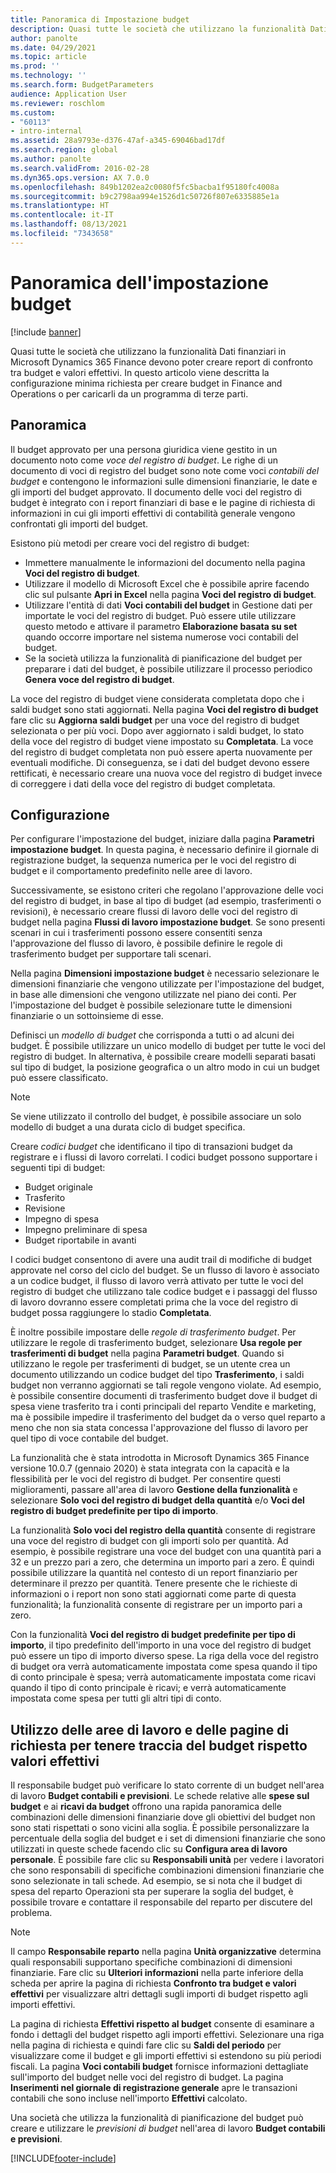 ```yaml
---
title: Panoramica di Impostazione budget
description: Quasi tutte le società che utilizzano la funzionalità Dati finanziari in Microsoft Dynamics 365 Finance devono poter creare report di confronto tra budget e valori effettivi. In questo articolo viene descritta la configurazione minima richiesta per creare budget in Finance and Operations o per caricarli da un programma di terze parti.
author: panolte
ms.date: 04/29/2021
ms.topic: article
ms.prod: ''
ms.technology: ''
ms.search.form: BudgetParameters
audience: Application User
ms.reviewer: roschlom
ms.custom:
- "60113"
- intro-internal
ms.assetid: 28a9793e-d376-47af-a345-69046bad17df
ms.search.region: global
ms.author: panolte
ms.search.validFrom: 2016-02-28
ms.dyn365.ops.version: AX 7.0.0
ms.openlocfilehash: 849b1202ea2c0080f5fc5bacba1f95180fc4008a
ms.sourcegitcommit: b9c2798aa994e1526d1c50726f807e6335885e1a
ms.translationtype: HT
ms.contentlocale: it-IT
ms.lasthandoff: 08/13/2021
ms.locfileid: "7343658"
---
```

# <a name="budgeting-overview"></a>Panoramica dell'impostazione budget 

[!include [banner](../includes/banner.md)]

Quasi tutte le società che utilizzano la funzionalità Dati finanziari in Microsoft Dynamics 365 Finance devono poter creare report di confronto tra budget e valori effettivi. In questo articolo viene descritta la configurazione minima richiesta per creare budget in Finance and Operations o per caricarli da un programma di terze parti.

## <a name="overview"></a>Panoramica

Il budget approvato per una persona giuridica viene gestito in un documento noto come *voce del registro di budget*. Le righe di un documento di voci di registro del budget sono note come voci *contabili del budget* e contengono le informazioni sulle dimensioni finanziarie, le date e gli importi del budget approvato. Il documento delle voci del registro di budget è integrato con i report finanziari di base e le pagine di richiesta di informazioni in cui gli importi effettivi di contabilità generale vengono confrontati gli importi del budget. 

Esistono più metodi per creare voci del registro di budget:

-   Immettere manualmente le informazioni del documento nella pagina **Voci del registro di budget**.
-   Utilizzare il modello di Microsoft Excel che è possibile aprire facendo clic sul pulsante **Apri in Excel** nella pagina **Voci del registro di budget**.
-   Utilizzare l'entità di dati **Voci contabili del budget** in Gestione dati per importate le voci del registro di budget. Può essere utile utilizzare questo metodo e attivare il parametro **Elaborazione basata su set** quando occorre importare nel sistema numerose voci contabili del budget.
-   Se la società utilizza la funzionalità di pianificazione del budget per preparare i dati del budget, è possibile utilizzare il processo periodico **Genera voce del registro di budget**.

La voce del registro di budget viene considerata completata dopo che i saldi budget sono stati aggiornati. Nella pagina **Voci del registro di budget** fare clic su **Aggiorna saldi budget** per una voce del registro di budget selezionata o per più voci. Dopo aver aggiornato i saldi budget, lo stato della voce del registro di budget viene impostato su **Completata**. La voce del registro di budget completata non può essere aperta nuovamente per eventuali modifiche. Di conseguenza, se i dati del budget devono essere rettificati, è necessario creare una nuova voce del registro di budget invece di correggere i dati della voce del registro di budget completata.

## <a name="configuration"></a>Configurazione
Per configurare l'impostazione del budget, iniziare dalla pagina **Parametri impostazione budget**. In questa pagina, è necessario definire il giornale di registrazione budget, la sequenza numerica per le voci del registro di budget e il comportamento predefinito nelle aree di lavoro.

Successivamente, se esistono criteri che regolano l'approvazione delle voci del registro di budget, in base al tipo di budget (ad esempio, trasferimenti o revisioni), è necessario creare flussi di lavoro delle voci del registro di budget nella pagina **Flussi di lavoro impostazione budget**. Se sono presenti scenari in cui i trasferimenti possono essere consentiti senza l'approvazione del flusso di lavoro, è possibile definire le regole di trasferimento budget per supportare tali scenari. 

Nella pagina **Dimensioni impostazione budget** è necessario selezionare le dimensioni finanziarie che vengono utilizzate per l'impostazione del budget, in base alle dimensioni che vengono utilizzate nel piano dei conti. Per l'impostazione del budget è possibile selezionare tutte le dimensioni finanziarie o un sottoinsieme di esse.

Definisci un *modello di budget* che corrisponda a tutti o ad alcuni dei budget. È possibile utilizzare un unico modello di budget per tutte le voci del registro di budget. In alternativa, è possibile creare modelli separati basati sul tipo di budget, la posizione geografica o un altro modo in cui un budget può essere classificato. 

> [!NOTE] 
> Se viene utilizzato il controllo del budget, è possibile associare un solo modello di budget a una durata ciclo di budget specifica. 

Creare *codici budget* che identificano il tipo di transazioni budget da registrare e i flussi di lavoro correlati. I codici budget possono supportare i seguenti tipi di budget:

-   Budget originale
-   Trasferito
-   Revisione
-   Impegno di spesa
-   Impegno preliminare di spesa
-   Budget riportabile in avanti

I codici budget consentono di avere una audit trail di modifiche di budget approvate nel corso del ciclo del budget. Se un flusso di lavoro è associato a un codice budget, il flusso di lavoro verrà attivato per tutte le voci del registro di budget che utilizzano tale codice budget e i passaggi del flusso di lavoro dovranno essere completati prima che la voce del registro di budget possa raggiungere lo stadio **Completata**.  

È inoltre possibile impostare delle *regole di trasferimento budget*. Per utilizzare le regole di trasferimento budget, selezionare **Usa regole per trasferimenti di budget** nella pagina **Parametri budget**. Quando si utilizzano le regole per trasferimenti di budget, se un utente crea un documento utilizzando un codice budget del tipo **Trasferimento**, i saldi budget non verranno aggiornati se tali regole vengono violate. Ad esempio, è possibile consentire documenti di trasferimento budget dove il budget di spesa viene trasferito tra i conti principali del reparto Vendite e marketing, ma è possibile impedire il trasferimento del budget da o verso quel reparto a meno che non sia stata concessa l'approvazione del flusso di lavoro per quel tipo di voce contabile del budget.

La funzionalità che è stata introdotta in Microsoft Dynamics 365 Finance versione 10.0.7 (gennaio 2020) è stata integrata con la capacità e la flessibilità per le voci del registro di budget. Per consentire questi miglioramenti, passare all'area di lavoro **Gestione della funzionalità** e selezionare **Solo voci del registro di budget della quantità** e/o **Voci del registro di budget predefinite per tipo di importo**.

La funzionalità **Solo voci del registro della quantità** consente di registrare una voce del registro di budget con gli importi solo per quantità. Ad esempio, è possibile registrare una voce del budget con una quantità pari a 32 e un prezzo pari a zero, che determina un importo pari a zero. È quindi possibile utilizzare la quantità nel contesto di un report finanziario per determinare il prezzo per quantità. Tenere presente che le richieste di informazioni o i report non sono stati aggiornati come parte di questa funzionalità; la funzionalità consente di registrare per un importo pari a zero.

Con la funzionalità **Voci del registro di budget predefinite per tipo di importo**, il tipo predefinito dell'importo in una voce del registro di budget può essere un tipo di importo diverso spese. La riga della voce del registro di budget ora verrà automaticamente impostata come spesa quando il tipo di conto principale è spesa; verrà automaticamente impostata come ricavi quando il tipo di conto principale è ricavi; e verrà automaticamente impostata come spesa per tutti gli altri tipi di conto.

## <a name="using-workspaces-and-inquiry-pages-to-track-budget-vs-actuals"></a>Utilizzo delle aree di lavoro e delle pagine di richiesta per tenere traccia del budget rispetto valori effettivi
Il responsabile budget può verificare lo stato corrente di un budget nell'area di lavoro **Budget contabili e previsioni**. Le schede relative alle **spese sul budget** e ai **ricavi da budget** offrono una rapida panoramica delle combinazioni delle dimensioni finanziarie dove gli obiettivi del budget non sono stati rispettati o sono vicini alla soglia. È possibile personalizzare la percentuale della soglia del budget e i set di dimensioni finanziarie che sono utilizzati in queste schede facendo clic su **Configura area di lavoro personale**. È possibile fare clic su **Responsabili unità** per vedere i lavoratori che sono responsabili di specifiche combinazioni dimensioni finanziarie che sono selezionate in tali schede. Ad esempio, se si nota che il budget di spesa del reparto Operazioni sta per superare la soglia del budget, è possibile trovare e contattare il responsabile del reparto per discutere del problema. 

> [!NOTE] 
> Il campo **Responsabile reparto** nella pagina **Unità organizzative** determina quali responsabili supportano specifiche combinazioni di dimensioni finanziarie. Fare clic su **Ulteriori informazioni** nella parte inferiore della scheda per aprire la pagina di richiesta **Confronto tra budget e valori effettivi** per visualizzare altri dettagli sugli importi di budget rispetto agli importi effettivi. 

La pagina di richiesta **Effettivi rispetto al budget** consente di esaminare a fondo i dettagli del budget rispetto agli importi effettivi. Selezionare una riga nella pagina di richiesta e quindi fare clic su **Saldi del periodo** per visualizzare come il budget e gli importi effettivi si estendono su più periodi fiscali. La pagina **Voci contabili budget** fornisce informazioni dettagliate sull'importo del budget nelle voci del registro di budget. La pagina **Inserimenti nel giornale di registrazione generale** apre le transazioni contabili che sono incluse nell'importo **Effettivi** calcolato. 

Una società che utilizza la funzionalità di pianificazione del budget può creare e utilizzare le *previsioni di budget* nell'area di lavoro **Budget contabili e previsioni**.





[!INCLUDE[footer-include](../../includes/footer-banner.md)]
